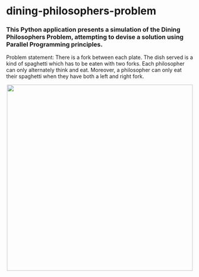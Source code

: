 # dining-philosophers-problem
### This Python application presents a simulation of the Dining Philosophers Problem, attempting to devise a solution using Parallel Programming principles.
Problem statement: There is a fork between each plate. The dish served is a kind of spaghetti which has to be eaten with two forks. Each philosopher can only alternately think and eat. Moreover, a philosopher can only eat their spaghetti when they have both a left and right fork.

<div align="center">
    <img src="https://user-images.githubusercontent.com/79779674/209580300-de5ceeb9-b6b5-4a17-9f2a-20e1e23e5fce.png" width="500px"</img> 
</div>
